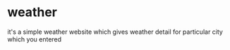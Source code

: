 # weather
it's a simple weather website which gives weather detail for particular city which you entered
